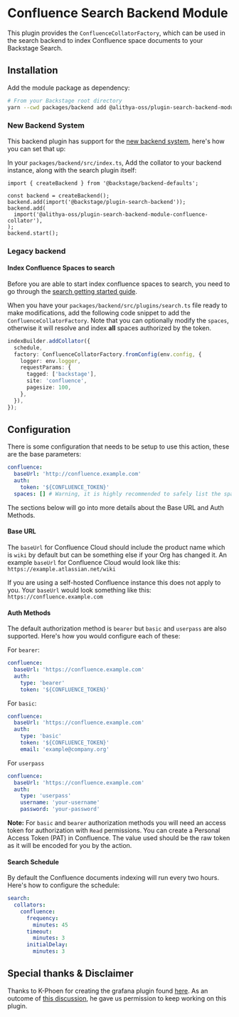 # Confluence Search Backend Module

This plugin provides the `ConfluenceCollatorFactory`, which can be used in the search backend to index Confluence space documents to your Backstage Search.

## Installation

Add the module package as dependency:

```bash
# From your Backstage root directory
yarn --cwd packages/backend add @alithya-oss/plugin-search-backend-module-confluence-collator
```

### New Backend System

This backend plugin has support for the [new backend system](https://backstage.io/docs/backend-system/), here's how you can set that up:

In your `packages/backend/src/index.ts`, Add the collator to your backend instance, along with the search plugin itself:

```tsx
import { createBackend } from '@backstage/backend-defaults';

const backend = createBackend();
backend.add(import('@backstage/plugin-search-backend'));
backend.add(
  import('@alithya-oss/plugin-search-backend-module-confluence-collator'),
);
backend.start();
```

### Legacy backend

#### Index Confluence Spaces to search

Before you are able to start index confluence spaces to search, you need to go through the [search getting started guide](https://backstage.io/docs/features/search/getting-started).

When you have your `packages/backend/src/plugins/search.ts` file ready to make modifications, add the following code snippet to add the `ConfluenceCollatorFactory`. Note that you can optionally modify the `spaces`, otherwise it will resolve and index **all** spaces authorized by the token.

```ts
indexBuilder.addCollator({
  schedule,
  factory: ConfluenceCollatorFactory.fromConfig(env.config, {
    logger: env.logger,
    requestParams: {
      tagged: ['backstage'],
      site: 'confluence',
      pagesize: 100,
    },
  }),
});
```

## Configuration

There is some configuration that needs to be setup to use this action, these are the base parameters:

```yaml
confluence:
  baseUrl: 'http://confluence.example.com'
  auth:
    token: '${CONFLUENCE_TOKEN}'
  spaces: [] # Warning, it is highly recommended to safely list the spaces that you want to index, either all documents will be indexed.
```

The sections below will go into more details about the Base URL and Auth Methods.

#### Base URL

The `baseUrl` for Confluence Cloud should include the product name which is `wiki` by default but can be something else if your Org has changed it. An example `baseUrl` for Confluence Cloud would look like this: `https://example.atlassian.net/wiki`

If you are using a self-hosted Confluence instance this does not apply to you. Your `baseUrl` would look something like this: `https://confluence.example.com`

#### Auth Methods

The default authorization method is `bearer` but `basic` and `userpass` are also supported. Here's how you would configure each of these:

For `bearer`:

```yaml
confluence:
  baseUrl: 'https://confluence.example.com'
  auth:
    type: 'bearer'
    token: '${CONFLUENCE_TOKEN}'
```

For `basic`:

```yaml
confluence:
  baseUrl: 'https://confluence.example.com'
  auth:
    type: 'basic'
    token: '${CONFLUENCE_TOKEN}'
    email: 'example@company.org'
```

For `userpass`

```yaml
confluence:
  baseUrl: 'https://confluence.example.com'
  auth:
    type: 'userpass'
    username: 'your-username'
    password: 'your-password'
```

**Note:** For `basic` and `bearer` authorization methods you will need an access token for authorization with `Read` permissions. You can create a Personal Access Token (PAT) in Confluence. The value used should be the raw token as it will be encoded for you by the action.

#### Search Schedule

By default the Confluence documents indexing will run every two hours. Here's how to configure the schedule:

```yaml
search:
  collators:
    confluence:
      frequency:
        minutes: 45
      timeout:
        minutes: 3
      initialDelay:
        minutes: 3
```

## Special thanks & Disclaimer

Thanks to K-Phoen for creating the grafana plugin found [here](https://github.com/K-Phoen/backstage-plugin-confluence). As an outcome
of [this discussion](https://github.com/K-Phoen/backstage-plugin-confluence/issues/193), he gave us permission to keep working on this plugin.
